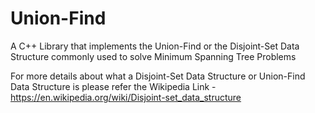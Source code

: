 # Union-Find
A C++ Library that implements the Union-Find or the Disjoint-Set Data Structure commonly used to solve Minimum Spanning Tree Problems

For more details about what a Disjoint-Set Data Structure or Union-Find Data Structure is please refer the Wikipedia Link - https://en.wikipedia.org/wiki/Disjoint-set_data_structure
